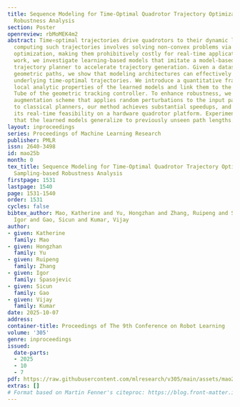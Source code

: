 ```yaml
---
title: Sequence Modeling for Time-Optimal Quadrotor Trajectory Optimization with Sampling-based
  Robustness Analysis
section: Poster
openreview: rbMoMEK4m2
abstract: Time-optimal trajectories drive quadrotors to their dynamic limits, but
  computing such trajectories involves solving non-convex problems via iterative nonlinear
  optimization, making them prohibitively costly for real-time applications. In this
  work, we investigate learning-based models that imitate a model-based time-optimal
  trajectory planner to accelerate trajectory generation. Given a dataset of collision-free
  geometric paths, we show that modeling architectures can effectively learn the patterns
  underlying time-optimal trajectories. We introduce a quantitative framework to analyze
  local analytic properties of the learned models and link them to the Backward Reachable
  Tube of the geometric tracking controller. To enhance robustness, we propose a data
  augmentation scheme that applies random perturbations to the input paths. Compared
  to classical planners, our method achieves substantial speedups, and we validate
  its real-time feasibility on a hardware quadrotor platform. Experiments demonstrate
  that the learned models generalize to previously unseen path lengths.
layout: inproceedings
series: Proceedings of Machine Learning Research
publisher: PMLR
issn: 2640-3498
id: mao25b
month: 0
tex_title: Sequence Modeling for Time-Optimal Quadrotor Trajectory Optimization with
  Sampling-based Robustness Analysis
firstpage: 1531
lastpage: 1540
page: 1531-1540
order: 1531
cycles: false
bibtex_author: Mao, Katherine and Yu, Hongzhan and Zhang, Ruipeng and Spasojevic,
  Igor and Gao, Sicun and Kumar, Vijay
author:
- given: Katherine
  family: Mao
- given: Hongzhan
  family: Yu
- given: Ruipeng
  family: Zhang
- given: Igor
  family: Spasojevic
- given: Sicun
  family: Gao
- given: Vijay
  family: Kumar
date: 2025-10-07
address:
container-title: Proceedings of The 9th Conference on Robot Learning
volume: '305'
genre: inproceedings
issued:
  date-parts:
  - 2025
  - 10
  - 7
pdf: https://raw.githubusercontent.com/mlresearch/v305/main/assets/mao25b/mao25b.pdf
extras: []
# Format based on Martin Fenner's citeproc: https://blog.front-matter.io/posts/citeproc-yaml-for-bibliographies/
---
```

